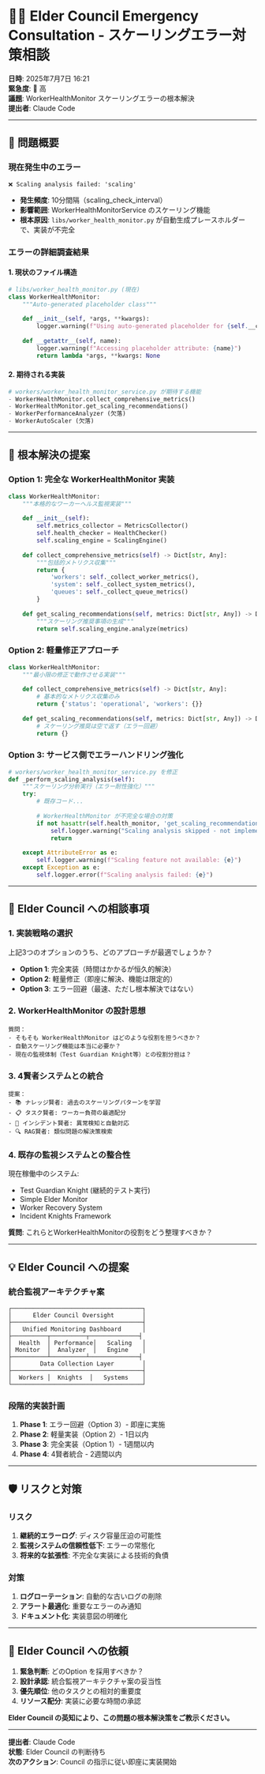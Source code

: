 # 🧙‍♂️ Elder Council Emergency Consultation - スケーリングエラー対策相談

**日時**: 2025年7月7日 16:21  
**緊急度**: 🔴 高  
**議題**: WorkerHealthMonitor スケーリングエラーの根本解決  
**提出者**: Claude Code

---

## 🚨 問題概要

### 現在発生中のエラー
```
❌ Scaling analysis failed: 'scaling'
```
- **発生頻度**: 10分間隔（scaling_check_interval）
- **影響範囲**: WorkerHealthMonitorService のスケーリング機能
- **根本原因**: `libs/worker_health_monitor.py` が自動生成プレースホルダーで、実装が不完全

### エラーの詳細調査結果

#### 1. **現状のファイル構造**
```python
# libs/worker_health_monitor.py (現在)
class WorkerHealthMonitor:
    """Auto-generated placeholder class"""
    
    def __init__(self, *args, **kwargs):
        logger.warning(f"Using auto-generated placeholder for {self.__class__.__name__}")
        
    def __getattr__(self, name):
        logger.warning(f"Accessing placeholder attribute: {name}")
        return lambda *args, **kwargs: None
```

#### 2. **期待される実装**
```python
# workers/worker_health_monitor_service.py が期待する機能
- WorkerHealthMonitor.collect_comprehensive_metrics()
- WorkerHealthMonitor.get_scaling_recommendations()
- WorkerPerformanceAnalyzer (欠落)
- WorkerAutoScaler (欠落)
```

---

## 🎯 根本解決の提案

### Option 1: 完全な WorkerHealthMonitor 実装
```python
class WorkerHealthMonitor:
    """本格的なワーカーヘルス監視実装"""
    
    def __init__(self):
        self.metrics_collector = MetricsCollector()
        self.health_checker = HealthChecker()
        self.scaling_engine = ScalingEngine()
        
    def collect_comprehensive_metrics(self) -> Dict[str, Any]:
        """包括的メトリクス収集"""
        return {
            'workers': self._collect_worker_metrics(),
            'system': self._collect_system_metrics(),
            'queues': self._collect_queue_metrics()
        }
        
    def get_scaling_recommendations(self, metrics: Dict[str, Any]) -> Dict[str, Any]:
        """スケーリング推奨事項の生成"""
        return self.scaling_engine.analyze(metrics)
```

### Option 2: 軽量修正アプローチ
```python
class WorkerHealthMonitor:
    """最小限の修正で動作させる実装"""
    
    def collect_comprehensive_metrics(self) -> Dict[str, Any]:
        # 基本的なメトリクス収集のみ
        return {'status': 'operational', 'workers': {}}
        
    def get_scaling_recommendations(self, metrics: Dict[str, Any]) -> Dict[str, Any]:
        # スケーリング推奨は空で返す（エラー回避）
        return {}
```

### Option 3: サービス側でエラーハンドリング強化
```python
# workers/worker_health_monitor_service.py を修正
def _perform_scaling_analysis(self):
    """スケーリング分析実行（エラー耐性強化）"""
    try:
        # 既存コード...
        
        # WorkerHealthMonitor が不完全な場合の対策
        if not hasattr(self.health_monitor, 'get_scaling_recommendations'):
            self.logger.warning("Scaling analysis skipped - not implemented")
            return
            
    except AttributeError as e:
        self.logger.warning(f"Scaling feature not available: {e}")
    except Exception as e:
        self.logger.error(f"Scaling analysis failed: {e}")
```

---

## 🤔 Elder Council への相談事項

### 1. **実装戦略の選択**
上記3つのオプションのうち、どのアプローチが最適でしょうか？

- **Option 1**: 完全実装（時間はかかるが恒久的解決）
- **Option 2**: 軽量修正（即座に解決、機能は限定的）
- **Option 3**: エラー回避（最速、ただし根本解決ではない）

### 2. **WorkerHealthMonitor の設計思想**
```
質問：
- そもそも WorkerHealthMonitor はどのような役割を担うべきか？
- 自動スケーリング機能は本当に必要か？
- 現在の監視体制（Test Guardian Knight等）との役割分担は？
```

### 3. **4賢者システムとの統合**
```
提案：
- 📚 ナレッジ賢者: 過去のスケーリングパターンを学習
- 📋 タスク賢者: ワーカー負荷の最適配分
- 🚨 インシデント賢者: 異常検知と自動対応
- 🔍 RAG賢者: 類似問題の解決策検索
```

### 4. **既存の監視システムとの整合性**
現在稼働中のシステム:
- Test Guardian Knight (継続的テスト実行)
- Simple Elder Monitor
- Worker Recovery System
- Incident Knights Framework

**質問**: これらとWorkerHealthMonitorの役割をどう整理すべきか？

---

## 💡 Elder Council への提案

### 統合監視アーキテクチャ案
```
┌─────────────────────────────────────┐
│      Elder Council Oversight        │
├─────────────────────────────────────┤
│   Unified Monitoring Dashboard      │
├──────────┬──────────┬──────────────┤
│  Health  │ Performance│   Scaling   │
│ Monitor  │  Analyzer  │   Engine    │
├──────────┴──────────┴──────────────┤
│        Data Collection Layer        │
├─────────────────────────────────────┤
│  Workers │  Knights  │   Systems    │
└─────────────────────────────────────┘
```

### 段階的実装計画
1. **Phase 1**: エラー回避（Option 3）- 即座に実施
2. **Phase 2**: 軽量実装（Option 2）- 1日以内
3. **Phase 3**: 完全実装（Option 1）- 1週間以内
4. **Phase 4**: 4賢者統合 - 2週間以内

---

## 🛡️ リスクと対策

### リスク
1. **継続的エラーログ**: ディスク容量圧迫の可能性
2. **監視システムの信頼性低下**: エラーの常態化
3. **将来的な拡張性**: 不完全な実装による技術的負債

### 対策
1. **ログローテーション**: 自動的な古いログの削除
2. **アラート最適化**: 重要なエラーのみ通知
3. **ドキュメント化**: 実装意図の明確化

---

## 🙏 Elder Council への依頼

1. **緊急判断**: どのOption を採用すべきか？
2. **設計承認**: 統合監視アーキテクチャ案の妥当性
3. **優先順位**: 他のタスクとの相対的重要度
4. **リソース配分**: 実装に必要な時間の承認

**Elder Council の英知により、この問題の根本解決策をご教示ください。**

---

**提出者**: Claude Code  
**状態**: Elder Council の判断待ち  
**次のアクション**: Council の指示に従い即座に実装開始